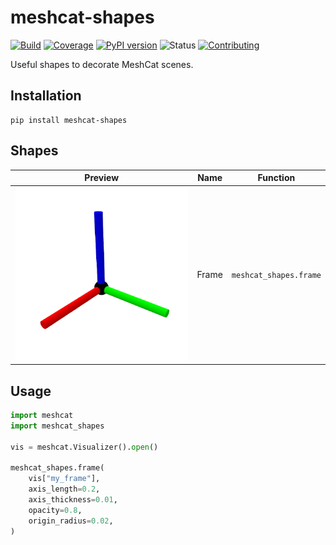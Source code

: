 # meshcat-shapes

[![Build](https://img.shields.io/github/workflow/status/stephane-caron/robot_descriptions.py/CI)](https://github.com/stephane-caron/robot_descriptions.py/actions)
[![Coverage](https://coveralls.io/repos/github/stephane-caron/robot_descriptions.py/badge.svg?branch=master)](https://coveralls.io/github/stephane-caron/robot_descriptions.py?branch=master)
[![PyPI version](https://img.shields.io/pypi/v/robot_descriptions)](https://pypi.org/project/robot_descriptions/)
![Status](https://img.shields.io/pypi/status/robot_descriptions)
[![Contributing](https://img.shields.io/badge/PRs-welcome-green.svg)](https://github.com/stephane-caron/robot_descriptions.py/tree/master/CONTRIBUTING.md)

Useful shapes to decorate MeshCat scenes.

## Installation

```console
pip install meshcat-shapes
```

## Shapes

| Preview | Name | Function |
|---------|------|----------|
| <img src="https://github.com/stephane-caron/meshcat-shapes/raw/main/gallery/frame.png" width="300"> | Frame | ``meshcat_shapes.frame`` |

## Usage

```python
import meshcat
import meshcat_shapes

vis = meshcat.Visualizer().open()

meshcat_shapes.frame(
    vis["my_frame"],
    axis_length=0.2,
    axis_thickness=0.01,
    opacity=0.8,
    origin_radius=0.02,
)
```
